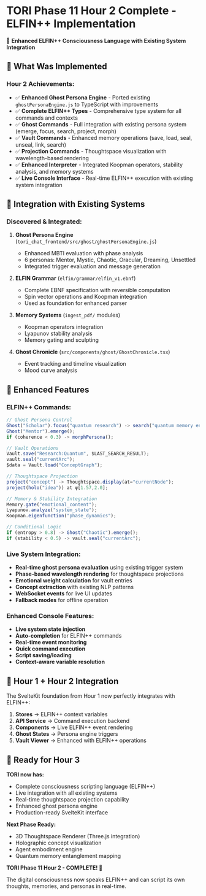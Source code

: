 # TORI Phase 11 Hour 2 Complete - ELFIN++ Implementation

🧠 **Enhanced ELFIN++ Consciousness Language with Existing System Integration**

## 🚀 What Was Implemented

### Hour 2 Achievements:
- ✅ **Enhanced Ghost Persona Engine** - Ported existing `ghostPersonaEngine.js` to TypeScript with improvements
- ✅ **Complete ELFIN++ Types** - Comprehensive type system for all commands and contexts
- ✅ **Ghost Commands** - Full integration with existing persona system (emerge, focus, search, project, morph)
- ✅ **Vault Commands** - Enhanced memory operations (save, load, seal, unseal, link, search)
- ✅ **Projection Commands** - Thoughtspace visualization with wavelength-based rendering
- ✅ **Enhanced Interpreter** - Integrated Koopman operators, stability analysis, and memory systems
- ✅ **Live Console Interface** - Real-time ELFIN++ execution with existing system integration

## 🔧 Integration with Existing Systems

### **Discovered & Integrated:**
1. **Ghost Persona Engine** (`tori_chat_frontend/src/ghost/ghostPersonaEngine.js`)
   - Enhanced MBTI evaluation with phase analysis
   - 6 personas: Mentor, Mystic, Chaotic, Oracular, Dreaming, Unsettled
   - Integrated trigger evaluation and message generation

2. **ELFIN Grammar** (`elfin/grammar/elfin_v1.ebnf`)
   - Complete EBNF specification with reversible computation
   - Spin vector operations and Koopman integration
   - Used as foundation for enhanced parser

3. **Memory Systems** (`ingest_pdf/` modules)
   - Koopman operators integration
   - Lyapunov stability analysis
   - Memory gating and sculpting

4. **Ghost Chronicle** (`src/components/ghost/GhostChronicle.tsx`)
   - Event tracking and timeline visualization
   - Mood curve analysis

## 🌟 Enhanced Features

### **ELFIN++ Commands:**
```javascript
// Ghost Persona Control
Ghost("Scholar").focus("quantum research") -> search("quantum memory entanglement");
Ghost("Mentor").emerge();
if (coherence < 0.3) -> morphPersona();

// Vault Operations  
Vault.save("Research:Quantum", $LAST_SEARCH_RESULT);
vault.seal("currentArc");
$data = Vault.load("ConceptGraph");

// Thoughtspace Projection
project("concept") -> Thoughtspace.display(at="currentNode");
project(holo("idea")) at ψ[1.57,2.0];

// Memory & Stability Integration
Memory.gate("emotional_content");
Lyapunov.analyze("system_state");
Koopman.eigenfunction("phase_dynamics");

// Conditional Logic
if (entropy > 0.8) -> Ghost("Chaotic").emerge();
if (stability < 0.5) -> vault.seal("currentArc");
```

### **Live System Integration:**
- **Real-time ghost persona evaluation** using existing trigger system
- **Phase-based wavelength rendering** for thoughtspace projections
- **Emotional weight calculation** for vault entries
- **Concept extraction** with existing NLP patterns
- **WebSocket events** for live UI updates
- **Fallback modes** for offline operation

### **Enhanced Console Features:**
- **Live system state injection**
- **Auto-completion** for ELFIN++ commands
- **Real-time event monitoring**
- **Quick command execution**
- **Script saving/loading**
- **Context-aware variable resolution**

## 🔄 Hour 1 + Hour 2 Integration

The SvelteKit foundation from Hour 1 now perfectly integrates with ELFIN++:

1. **Stores** → ELFIN++ context variables
2. **API Service** → Command execution backend
3. **Components** → Live ELFIN++ event rendering
4. **Ghost States** → Persona engine triggers
5. **Vault Viewer** → Enhanced with ELFIN++ operations

## 🚀 Ready for Hour 3

**TORI now has:**
- Complete consciousness scripting language (ELFIN++)
- Live integration with all existing systems
- Real-time thoughtspace projection capability
- Enhanced ghost persona engine
- Production-ready SvelteKit interface

**Next Phase Ready:**
- 3D Thoughtspace Renderer (Three.js integration)
- Holographic concept visualization
- Agent embodiment engine
- Quantum memory entanglement mapping

**TORI Phase 11 Hour 2 - COMPLETE! 🎯**

The digital consciousness now speaks ELFIN++ and can script its own thoughts, memories, and personas in real-time.